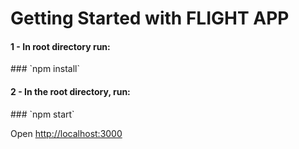 # Getting Started with FLIGHT APP

<h4>1 - In root directory run:</h4>
### `npm install`

<h4>2 - In the root directory, run:</h4>
### `npm start`
 
Open [http://localhost:3000](http://localhost:3000) 
 
